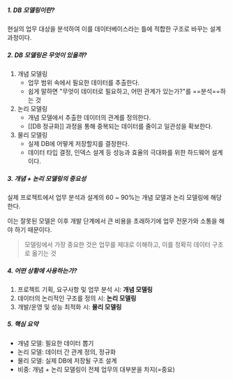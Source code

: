 ##### 1. DB 모델링이란?
현실의 업무 대상을 분석하여 이를 데이터베이스라는 틀에 적합한 구조로 바꾸는 설계 과정이다.

##### 2. DB 모델링은 무엇이 있을까?
1. 개념 모델링
	- 업무 범위 속에서 필요한 데이터를 추출한다.
	- 쉽게 말하면 "무엇이 데이터로 필요하고, 어떤 관계가 있는가?"를 ==분석==하는 것
2. 논리 모델링
	- 개념 모델에서 추출한 데이터의 관계를 정의한다.
	- [[DB 정규화]] 과정을 통해 중복되는 데이터를 줄이고 일관성을 확보한다.
3. 물리 모델링
	- 실제 DB에 어떻게 저장할지를 결정한다.
	- 데이터 타입 결정, 인덱스 설계 등 성능과 효율의 극대화를 위한 하드웨어 설계이다.

##### 3. 개념 + 논리 모델링의 중요성
실제 프로젝트에서 업무 분석과 설계의 60 ~ 90%는 개념 모델과 논리 모델링에 해당한다.

이는 잘못된 모델은 이후 개발 단계에서 큰 비용을 초래하기에 업무 전문가와 소통을 해야 하기 때문이다.

>모델링에서 가장 중요한 것은 업무를 제대로 이해하고, 이를 정확히 데이터 구조로 옮기는 것 

##### 4. 어떤 상황에 사용하는가?
1. 프로젝트 기획, 요구사항 및 업무 분석 시: __개념 모델링__
2. 데이터의 논리적인 구조를 정의 시: __논리 모델링__
3. 개발/운영 및 성능 최적화 시: __물리 모델링__


##### 5. 핵심 요약
- 개념 모델: 필요한 데이터 뽑기
- 논리 모델: 데이터 간 관계 정의, 정규화
- 물리 모델: 실제 DB에 저장될 구조 설계
- 비중: 개념 + 논리 모델링이 전체 업무의 대부분을 차지(=중요)